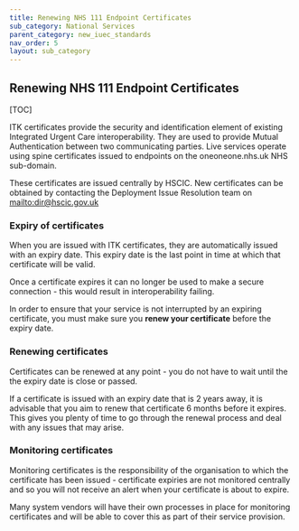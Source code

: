 ```yaml
---
title: Renewing NHS 111 Endpoint Certificates
sub_category: National Services
parent_category: new_iuec_standards
nav_order: 5
layout: sub_category
---
```



## Renewing NHS 111 Endpoint Certificates

[TOC]

ITK certificates provide the security and identification element of existing Integrated Urgent Care interoperability. They are used to provide Mutual Authentication between two communicating parties. Live services operate using spine certificates issued to endpoints on the oneoneone.nhs.uk NHS sub-domain.

These certificates are issued centrally by HSCIC. New certificates can be obtained by contacting the Deployment Issue Resolution team on <mailto:dir@hscic.gov.uk>

### Expiry of certificates
When you are issued with ITK certificates, they are automatically issued with an expiry date. This expiry date is the last point in time at which that certificate will be valid.

Once a certificate expires it can no longer be used to make a secure connection - this would result in interoperability failing.

In order to ensure that your service is not interrupted by an expiring certificate, you must make sure you **renew your certificate** before the expiry date.


### Renewing certificates
Certificates can be renewed at any point - you do not have to wait until the the expiry date is close or passed.

If a certificate is issued with an expiry date that is 2 years away, it is advisable that you aim to renew that certificate 6 months before it expires. This gives you plenty of time to go through the renewal process and deal with any issues that may arise.


### Monitoring certificates
Monitoring certificates is the responsibility of the organisation to which the certificate has been issued - certificate expiries are not monitored centrally and so you will not receive an alert when your certificate is about to expire.

Many system vendors will have their own processes in place for monitoring certificates and will be able to cover this as part of their service provision.
